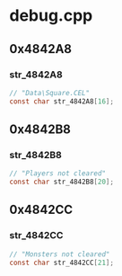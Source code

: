# debug.cpp

## 0x4842A8

### str_4842A8

```c
// "Data\Square.CEL"
const char str_4842A8[16];
```

## 0x4842B8

### str_4842B8

```c
// "Players not cleared"
const char str_4842B8[20];
```

## 0x4842CC

### str_4842CC

```c
// "Monsters not cleared"
const char str_4842CC[21];
```
